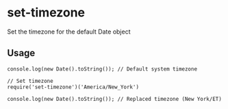 # set-timezone

Set the timezone for the default Date object

## Usage

```
console.log(new Date().toString()); // Default system timezone

// Set timezone
require('set-timezone')('America/New_York')

console.log(new Date().toString()); // Replaced timezone (New York/ET)
```

